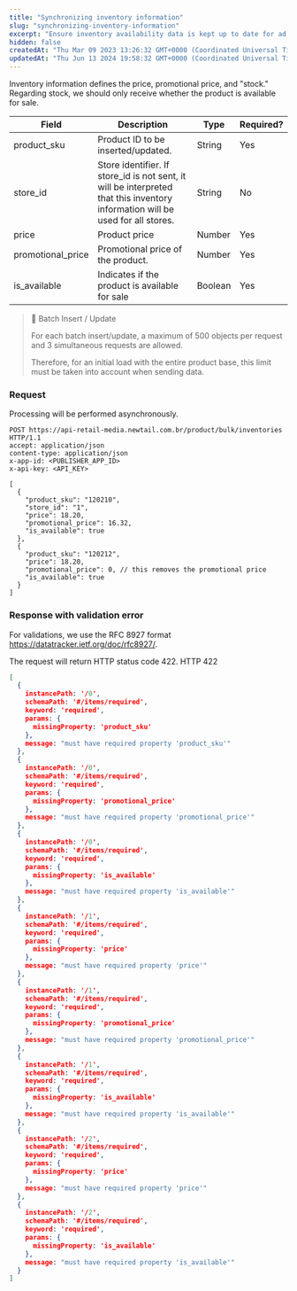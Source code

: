 ```yaml
---
title: "Synchronizing inventory information"
slug: "synchronizing-inventory-information"
excerpt: "Ensure inventory availability data is kept up to date for ad display."
hidden: false
createdAt: "Thu Mar 09 2023 13:26:32 GMT+0000 (Coordinated Universal Time)"
updatedAt: "Thu Jun 13 2024 19:58:32 GMT+0000 (Coordinated Universal Time)"
---
```


Inventory information defines the price, promotional price, and "stock." Regarding stock, we should only receive whether the product is available for sale.

| Field             | Description                                                                                          | Type    | Required? |
|-------------------|----------------------------------------------------------------------------------------------------|---------|-----------|
| product_sku       | Product ID to be inserted/updated.                                                                  | String  | Yes       |
| store_id          | Store identifier. If store_id is not sent, it will be interpreted that this inventory information will be used for all stores. | String  | No        |
| price             | Product price                                                                                       | Number  | Yes       |
| promotional_price | Promotional price of the product.                                                                   | Number  | Yes       |
| is_available      | Indicates if the product is available for sale                                                     | Boolean | Yes       |

> 🚧 Batch Insert / Update
> 
> For each batch insert/update, a maximum of 500 objects per request and 3 simultaneous requests are allowed.
> 
> Therefore, for an initial load with the entire product base, this limit must be taken into account when sending data.

### Request

Processing will be performed asynchronously.

```http
POST https://api-retail-media.newtail.com.br/product/bulk/inventories HTTP/1.1
accept: application/json
content-type: application/json
x-app-id: <PUBLISHER_APP_ID>
x-api-key: <API_KEY>

[
  {
    "product_sku": "120210",
    "store_id": "1",
    "price": 18.20,
    "promotional_price": 16.32,
    "is_available": true
  },
  {
    "product_sku": "120212",
    "price": 18.20,
    "promotional_price": 0, // this removes the promotional price
    "is_available": true
  }
]  
```

### Response with validation error

For validations, we use the RFC 8927 format https://datatracker.ietf.org/doc/rfc8927/.

The request will return HTTP status code 422. HTTP 422

```json
[
  {
    instancePath: '/0',
    schemaPath: '#/items/required',
    keyword: 'required',
    params: {
      missingProperty: 'product_sku'
    },
    message: "must have required property 'product_sku'"
  },
  {
    instancePath: '/0',
    schemaPath: '#/items/required',
    keyword: 'required',
    params: {
      missingProperty: 'promotional_price'
    },
    message: "must have required property 'promotional_price'"
  },
  {
    instancePath: '/0',
    schemaPath: '#/items/required',
    keyword: 'required',
    params: {
      missingProperty: 'is_available'
    },
    message: "must have required property 'is_available'"
  },
  {
    instancePath: '/1',
    schemaPath: '#/items/required',
    keyword: 'required',
    params: {
      missingProperty: 'price'
    },
    message: "must have required property 'price'"
  },
  {
    instancePath: '/1',
    schemaPath: '#/items/required',
    keyword: 'required',
    params: {
      missingProperty: 'promotional_price'
    },
    message: "must have required property 'promotional_price'"
  },
  {
    instancePath: '/1',
    schemaPath: '#/items/required',
    keyword: 'required',
    params: {
      missingProperty: 'is_available'
    },
    message: "must have required property 'is_available'"
  },
  {
    instancePath: '/2',
    schemaPath: '#/items/required',
    keyword: 'required',
    params: {
      missingProperty: 'price'
    },
    message: "must have required property 'price'"
  },
  {
    instancePath: '/2',
    schemaPath: '#/items/required',
    keyword: 'required',
    params: {
      missingProperty: 'is_available'
    },
    message: "must have required property 'is_available'"
  }
]
```
